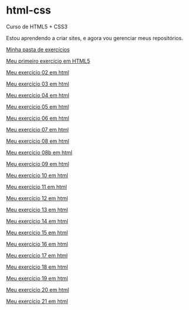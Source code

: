 # html-css
 Curso de HTML5 + CSS3

Estou aprendendo a criar sites, e agora vou gerenciar meus repositórios.

<a href="https://augustomedeiros13.github.io/html-css/exercícios/">Minha pasta de exercícios</a>

<a href="https://augustomedeiros13.github.io/html-css/exercícios/ex001/">Meu primeiro exercício em HTML5</a>

<a href="https://augustomedeiros13.github.io/html-css/exercícios/ex002/">Meu exercício 02 em html</a>

<a href="https://augustomedeiros13.github.io/html-css/exercícios/ex003/">Meu exercício 03 em html</a>

<a href="https://augustomedeiros13.github.io/html-css/exercícios/ex004/">Meu exercício 04 em html</a>

<a href="https://augustomedeiros13.github.io/html-css/exercícios/ex005/">Meu exercício 05 em html</a>

<a href="https://augustomedeiros13.github.io/html-css/exercícios/ex006/">Meu exercício 06 em html</a>

<a href="https://augustomedeiros13.github.io/html-css/exercícios/ex007/">Meu exercício 07 em html</a>

<a href="https://augustomedeiros13.github.io/html-css/exercícios/ex008/">Meu exercício 08 em html</a>

<a href="https://augustomedeiros13.github.io/html-css/exercícios/ex008b/">Meu exercício 08b em html</a>

<a href="https://augustomedeiros13.github.io/html-css/exercícios/ex009/">Meu exercício 09 em html</a>

<a href="https://augustomedeiros13.github.io/html-css/exercícios/ex010/">Meu exercício 10 em html</a>

<a href="https://augustomedeiros13.github.io/html-css/exercícios/ex011/">Meu exercício 11 em html</a>

<a href="https://augustomedeiros13.github.io/html-css/exercícios/ex012/">Meu exercício 12 em html</a>

<a href="https://augustomedeiros13.github.io/html-css/exercícios/ex013/">Meu exercício 13 em html</a>

<a href="https://augustomedeiros13.github.io/html-css/exercícios/ex014/">Meu exercício 14 em html</a>

<a href="https://augustomedeiros13.github.io/html-css/exercícios/ex015/">Meu exercício 15 em html</a>

<a href="https://augustomedeiros13.github.io/html-css/exercícios/ex016/">Meu exercício 16 em html</a>

<a href="https://augustomedeiros13.github.io/html-css/exercícios/ex017/">Meu exercício 17 em html</a>

<a href="https://augustomedeiros13.github.io/html-css/exercícios/ex018/">Meu exercício 18 em html</a>

<a href="https://augustomedeiros13.github.io/html-css/exercícios/ex019/">Meu exercício 19 em html</a>

<a href="https://augustomedeiros13.github.io/html-css/exercícios/ex020/">Meu exercício 20 em html</a>

<a href="https://augustomedeiros13.github.io/html-css/exercícios/ex021/">Meu exercício 21 em html</a>